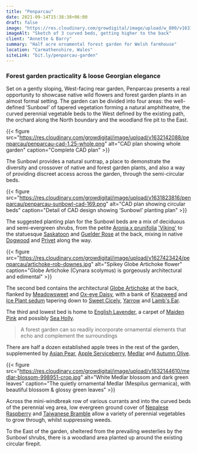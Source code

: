 ```yaml
---
title: "Penparcau"
date: 2021-09-14T15:38:38+06:00
draft: false
image: "https://res.cloudinary.com/growdigital/image/upload/w_800/v1631803029/penparcau/Sunbowl-169.jpg"
imageAlt: "Sketch of 3 curved beds, getting higher to the back"
client: "Annette & Barry"
summary: "Half acre ornamental forest garden for Welsh farmhouse"
location: "Carmathenshire, Wales"
siteLink: "bit.ly/penparcau-garden"
---
```


### Forest garden practicality & loose Georgian elegance
          
Set on a gently sloping, West-facing rear garden, Penparcau presents a real opportunity to showcase native wild flowers and forest garden plants in an almost formal setting. The garden can be divided into four areas: the well-defined ‘Sunbowl’ of tapered vegetation forming a natural amphitheatre, the curved perennial vegetable beds to the West defined by the existing path, the orchard along the North boundary and the woodland fire pit to the East.

{{< figure src="https://res.cloudinary.com/growdigital/image/upload/v1632142088/penparcau/penparcau-cad-1.25-whole.png" alt="CAD plan showing whole garden" caption="Complete CAD plan" >}}

The Sunbowl provides a natural suntrap, a place to demonstrate the diversity and crossover of native and forest garden plants, and also a way of providing discreet access across the garden, through the semi-circular beds.

{{< figure src="https://res.cloudinary.com/growdigital/image/upload/v1631823816/penparcau/penparcau-sunbowl-cad-169.png" alt="CAD plan showing circular beds" caption="Detail of CAD design showing ‘Sunbowl’ planting plan" >}}

The suggested planting plan for the Sunbowl beds are a mix of deciduous and semi-evergreen shrubs, from the petite [Aronia x prunifolia](https://pfaf.org/user/Plant.aspx?LatinName=Aronia+prunifolia) ['Viking'](https://www.thompson-morgan.com/p/aronia-x-prunifolia-viking/t66056TM) to the statuesque [Saskatoon](https://pfaf.org/user/plant.aspx?LatinName=Amelanchier+alnifolia) and [Guelder Rose](https://pfaf.org/user/Plant.aspx?LatinName=Viburnum+opulus) at the back, mixing in native [Dogwood](https://pfaf.org/user/Plant.aspx?LatinName=Cornus+sanguinea) and [Privet](https://pfaf.org/user/plant.aspx?latinname=Ligustrum+vulgare) along the way.

{{< figure src="https://res.cloudinary.com/growdigital/image/upload/v1627423424/penparcau/artichoke-rob-downes.jpg" alt="Spikey Globe Artichoke flower" caption="Globe Artichoke (Cynara scolymus) is gorgeously architectural and edimental" >}}

The second bed contains the architectural [Globe Artichoke](https://pfaf.org/User/Plant.aspx?LatinName=Cynara+scolymus) at the back, flanked by [Meadowsweet](https://pfaf.org/user/Plant.aspx?LatinName=Filipendula+ulmaria) and [Ox-eye Daisy](https://pfaf.org/user/Plant.aspx?LatinName=Leucanthemum+vulgare), with a bank of [Knapweed](https://pfaf.org/USER/Plant.aspx?LatinName=Centaurea+nigra) and [Ice Plant sedum](https://pfaf.org/user/Plant.aspx?LatinName=Sedum+spectabile) tapering down to [Sweet Cicely](https://pfaf.org/user/plant.aspx?LatinName=Myrrhis+odorata), [Yarrow](https://pfaf.org/user/plant.aspx?LatinName=Achillea+millefolium) and [Lamb's Ear](https://www.rhs.org.uk/plants/17707/stachys-byzantina/details).

The third and lowest bed is home to [English Lavender](https://pfaf.org/User/Plant.aspx?LatinName=Lavandula+angustifolia), a carpet of [Maiden Pink](https://www.brc.ac.uk/plantatlas/plant/dianthus-deltoides) and possibly [Sea Holly](https://www.brc.ac.uk/plantatlas/plant/eryngium-maritimum).

>A forest garden can so readily incorporate ornamental elements that echo and complement the surroundings
          
There are half a dozen established apple trees in the rest of the garden, supplemented by [Asian Pear](https://pfaf.org/USER/Plant.aspx?LatinName=Pyrus%20pyrifolia%20culta), [Apple Serviceberry](https://pfaf.org/user/plant.aspx?LatinName=Amelanchier+lamarckii), [Medlar](https://pfaf.org/user/plant.aspx?LatinName=Mespilus+germanica) and [Autumn Olive](https://pfaf.org/user/Plant.aspx?LatinName=Elaeagnus+umbellata). 

{{< figure src="https://res.cloudinary.com/growdigital/image/upload/v1632144610/medlar-blossom-998951-crop.jpg" alt="White Medlar blossom and dark green leaves" caption="The quietly ornamental Medlar (Mespilus germanica), with beautiful blossom & glossy green leaves" >}}

Across the mini-windbreak row of various currants and into the curved beds of the perennial veg area, low evergreen ground cover of [Nepalese Raspberry](https://pfaf.org/user/plant.aspx?latinname=Rubus+nepalensis) and [Taiwanese Bramble](https://pfaf.org/user/Plant.aspx?LatinName=Rubus+rolfei) allow a variety of perennial vegetables to grow through, whilst suppressing weeds. 

To the East of the garden, sheltered from the prevailing westerlies by the Sunbowl shrubs, there is a woodland area planted up around the existing circular firepit.
